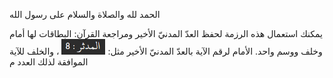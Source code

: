 الحمد لله والصلاة والسلام على رسول الله

يمكنك استعمال هذه الرزمة لحفظ العدّ المدنيّ الأخير ومراجعة القرآن: البطاقات لها أمام وخلف ووسم واحد. الأمام لرقم الآية بالعدّ المدنيّ الأخير مثل: <img src="./.assets/8.png" width="70"/>
، والخلف للآية الموافقة لذلك العدد م

